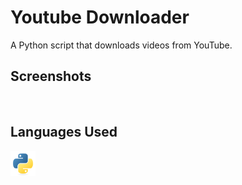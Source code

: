 <h1>Youtube Downloader</h1>
A Python script that downloads videos from YouTube.

<h2>Screenshots</h2>
<img scr="https://user-images.githubusercontent.com/8888564/218577724-c0a79226-2cbe-4201-8fd0-6981d6730582.JPG"><a>

<h2>Languages Used</h2>
<a href="https://www.python.org" target="_blank" rel="noreferrer"> <img src="https://raw.githubusercontent.com/devicons/devicon/master/icons/python/python-original.svg" alt="python" width="40" height="40"/> </a>
